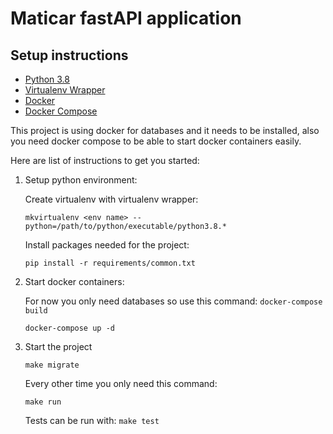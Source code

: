 # Maticar fastAPI application

## Setup instructions

- [Python 3.8](python.org/downloads/)
- [Virtualenv Wrapper](https://virtualenvwrapper.readthedocs.io/en/latest/)
- [Docker](https://docs.docker.com/get-docker/)
- [Docker Compose](https://docs.docker.com/compose/install/)

This project is using docker for databases and it needs to be installed, also you need docker compose to be able to start docker containers easily.

Here are list of instructions to get you started:

1. Setup python environment:

    Create virtualenv with virtualenv wrapper:

    ```mkvirtualenv <env name> --python=/path/to/python/executable/python3.8.*```

    Install packages needed for the project:

    ```pip install -r requirements/common.txt```

2. Start docker containers:

    For now you only need databases so use this command:
    ```docker-compose build```

    ```docker-compose up -d```

3. Start the project

    ```make migrate```

    Every other time you only need this command:

    ```make run```

    Tests can be run with:
    ```make test```
